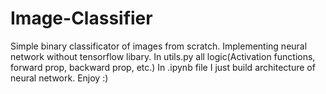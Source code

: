 # Image-Classifier
Simple binary classificator of images from scratch. 
Implementing neural network without tensorflow libary.
In utils.py all logic(Activation functions, forward prop, backward prop, etc.)
In .ipynb file I just build architecture of neural network.
Enjoy :)
